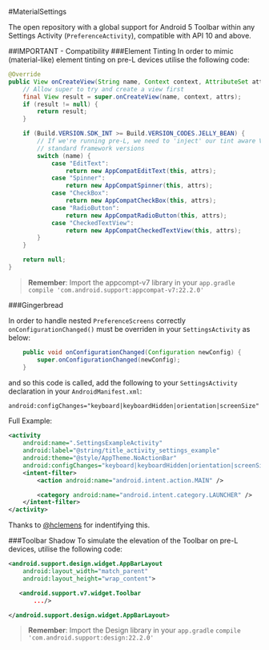#MaterialSettings

The open repository with a global support for Android 5 Toolbar within any Settings Activity (`PreferenceActivity`), compatible with API 10 and above.

##IMPORTANT - Compatibility
###Element Tinting
In order to mimic (material-like) element tinting on pre-L devices utilise the following code:
```java
@Override
public View onCreateView(String name, Context context, AttributeSet attrs) {
    // Allow super to try and create a view first
    final View result = super.onCreateView(name, context, attrs);
    if (result != null) {
        return result;
    }

    if (Build.VERSION.SDK_INT >= Build.VERSION_CODES.JELLY_BEAN) {
        // If we're running pre-L, we need to 'inject' our tint aware Views in place of the
        // standard framework versions
        switch (name) {
            case "EditText":
                return new AppCompatEditText(this, attrs);
            case "Spinner":
                return new AppCompatSpinner(this, attrs);
            case "CheckBox":
                return new AppCompatCheckBox(this, attrs);
            case "RadioButton":
                return new AppCompatRadioButton(this, attrs);
            case "CheckedTextView":
                return new AppCompatCheckedTextView(this, attrs);
        }
    }

    return null;
}
```
>**Remember**: Import the appcompt-v7 library in your `app.gradle`
>`compile 'com.android.support:appcompat-v7:22.2.0'`

###Gingerbread

In order to handle nested `PreferenceScreens` correctly `onConfigurationChanged()` must be overriden in your `SettingsActivity` as below:

```java
    public void onConfigurationChanged(Configuration newConfig) {
        super.onConfigurationChanged(newConfig);
    }
```

and so this code is called, add the following to your `SettingsActivity` declaration in your `AndroidManifest.xml`:
```xml
android:configChanges="keyboard|keyboardHidden|orientation|screenSize"
```
Full Example:
```xml
<activity
    android:name=".SettingsExampleActivity"
    android:label="@string/title_activity_settings_example"
    android:theme="@style/AppTheme.NoActionBar"
    android:configChanges="keyboard|keyboardHidden|orientation|screenSize">
    <intent-filter>
        <action android:name="android.intent.action.MAIN" />

        <category android:name="android.intent.category.LAUNCHER" />
    </intent-filter>
</activity>
```

Thanks to [@hclemens](https://github.com/hclemens) for indentifying this.

###Toolbar Shadow
To simulate the elevation of the Toolbar on pre-L devices, utilise the following code:

```xml
<android.support.design.widget.AppBarLayout
    android:layout_width="match_parent"
    android:layout_height="wrap_content">

   <android.support.v7.widget.Toolbar
       .../>

</android.support.design.widget.AppBarLayout>
```

>**Remember**: Import the Design library in your `app.gradle`
>`compile 'com.android.support:design:22.2.0'`
